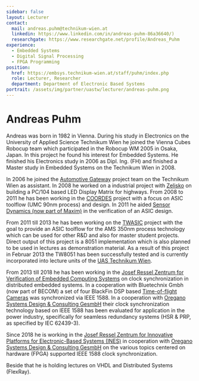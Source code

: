 ```yaml
---
sidebar: false
layout: Lecturer
contact:
  mail: andreas.puhm@technikum-wien.at
  linkedin: https://www.linkedin.com/in/andreas-puhm-86a36640/)
  researchgate: https://www.researchgate.net/profile/Andreas_Puhm
experience:
  - Embedded Systems
  - Digital Signal Processing
  - FPGA Programming
position:
  href: https://embsys.technikum-wien.at/staff/puhm/index.php
  role: Lecturer, Researcher
  department: Department of Electronic Based Systems
portrait: /assets/img/partner/uastw/lecturer/andreas-puhm.png
---
```


# Andreas Puhm

Andreas was born in 1982 in Vienna. During his study in Electronics on the University of Applied Science Technikum Wien he joined the Vienna Cubes Robocup team which participated in the Robocup WM 2005 in Osaka, Japan. In this project he found his interest for Embedded Systems.
He finished his Electronics study in 2006 as Dipl. Ing. (FH) and finished a Master study in Embedded Systems on the Technikum Wien in 2008.

<!-- more -->

In 2006 he joined the [Automotive Gateway](http://embsys.technikum-wien.at/projects/coordes/index.php) project team on the Technikum Wien as assistant.
In 2008 he worked on a industrial project with [Zelisko](http://www.zelisko.at) on building a PC/104 based LED Display Matrix for highways.
From 2008 to 2011 he has been working in the [COORDES](http://embsys.technikum-wien.at/projects/coordes/index.php) project with a focus on ASIC toolflow (UMC 90nm process) and design.
In 2011 he aided [Sensor Dynamics (now part of Maxim)](http://www.maxim-ic.com/landing/index.mvp?lpk=129) in the verification of an ASIC design.

From 2011 till 2013 he has been working on the [TWASIC](http://embsys.technikum-wien.at/projects/twasic/index.php) project with the goal to provide an ASIC toolflow for the AMS 350nm process technology which can be used for other R&D and also for master student projects.
Direct output of this project is a 8051 implementation which is also planned to be used in lectures as demonstration material.
As a result of this project in Februar 2013 the TW8051 has been successfully tested and is currently incorporated into lecture units of the [UAS Technikum Wien](/studyathome/partner/uastw/).

From 2013 till 2018 he has been working in the [Josef Ressel Zentrum for Verification of Embedded Computing Systems](http://embsys.technikum-wien.at/projects/vecs/index.php) on clock synchronization in distributed embedded systems.
In a cooperation with Bluetechnix Gmbh (now part of BECOM) a set of four BlackFin DSP based [Time-of-flight Cameras](https://www.becom-group.com/en/becom-systems/3d-time-of-flight-cameras/) was synchronized via IEEE 1588.
In a cooperation with [Oregano Systems Design & Consulting GesmbH](https://www.oreganosystems.at/) their clock synchronization technology based on IEEE 1588 has been evaluated for application in the power industry, specifically for seamless redundancy systems (HSR & PRP, as specified by IEC 62439-3).

Since 2018 he is working in the [Josef Ressel Zentrum for Innovative Platforms for Electronic-Based Systems (INES)](https://embsys.technikum-wien.at/projects/ines/index.php) in cooperation with [Oregano Systems Design & Consulting GesmbH](https://www.oreganosystems.at/) on the various topics centered on hardware (FPGA) supported IEEE 1588 clock synchronization.

Beside that he is holding lectures on VHDL and Distributed Systems (FlexRay).

